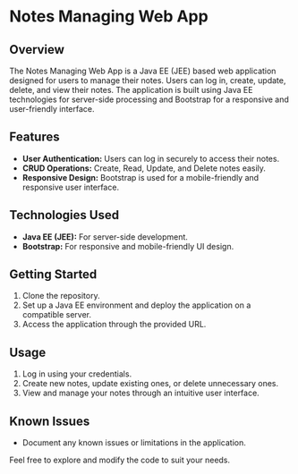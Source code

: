 # Notes Managing Web App

## Overview

The Notes Managing Web App is a Java EE (JEE) based web application designed for users to manage their notes. Users can log in, create, update, delete, and view their notes. The application is built using Java EE technologies for server-side processing and Bootstrap for a responsive and user-friendly interface.

## Features

- **User Authentication:** Users can log in securely to access their notes.
- **CRUD Operations:** Create, Read, Update, and Delete notes easily.
- **Responsive Design:** Bootstrap is used for a mobile-friendly and responsive user interface.

## Technologies Used

- **Java EE (JEE):** For server-side development.
- **Bootstrap:** For responsive and mobile-friendly UI design.

## Getting Started

1. Clone the repository.
2. Set up a Java EE environment and deploy the application on a compatible server.
3. Access the application through the provided URL.

## Usage

1. Log in using your credentials.
2. Create new notes, update existing ones, or delete unnecessary ones.
3. View and manage your notes through an intuitive user interface.

## Known Issues

- Document any known issues or limitations in the application.

Feel free to explore and modify the code to suit your needs.

